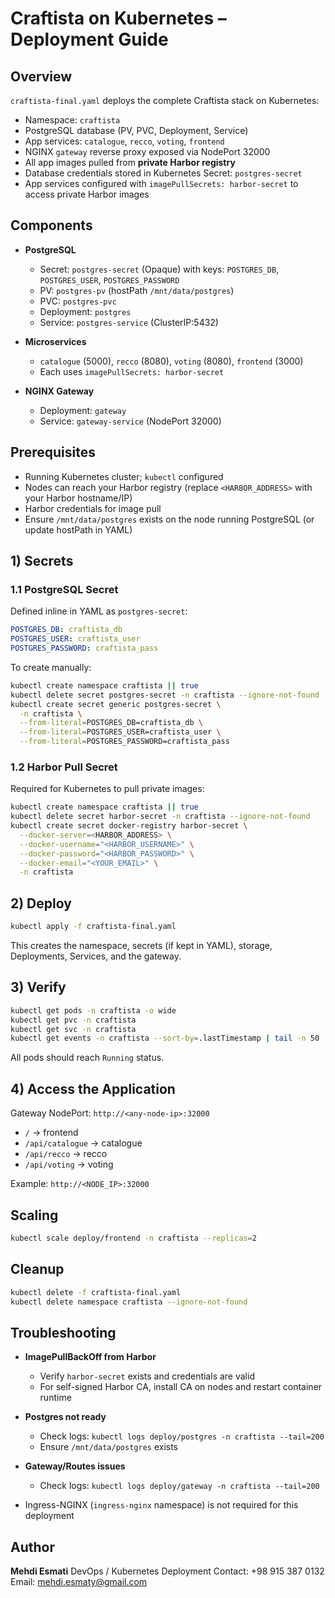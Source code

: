 
# Craftista on Kubernetes – Deployment Guide

## Overview
`craftista-final.yaml` deploys the complete Craftista stack on Kubernetes:

- Namespace: `craftista`
- PostgreSQL database (PV, PVC, Deployment, Service)
- App services: `catalogue`, `recco`, `voting`, `frontend`
- NGINX `gateway` reverse proxy exposed via NodePort 32000
- All app images pulled from **private Harbor registry**
- Database credentials stored in Kubernetes Secret: `postgres-secret`
- App services configured with `imagePullSecrets: harbor-secret` to access private Harbor images

## Components
- **PostgreSQL**
  - Secret: `postgres-secret` (Opaque) with keys: `POSTGRES_DB`, `POSTGRES_USER`, `POSTGRES_PASSWORD`
  - PV: `postgres-pv` (hostPath `/mnt/data/postgres`)
  - PVC: `postgres-pvc`
  - Deployment: `postgres`
  - Service: `postgres-service` (ClusterIP:5432)

- **Microservices**
  - `catalogue` (5000), `recco` (8080), `voting` (8080), `frontend` (3000)
  - Each uses `imagePullSecrets: harbor-secret`

- **NGINX Gateway**
  - Deployment: `gateway`
  - Service: `gateway-service` (NodePort 32000)

## Prerequisites
- Running Kubernetes cluster; `kubectl` configured
- Nodes can reach your Harbor registry (replace `<HARBOR_ADDRESS>` with your Harbor hostname/IP)
- Harbor credentials for image pull
- Ensure `/mnt/data/postgres` exists on the node running PostgreSQL (or update hostPath in YAML)

## 1) Secrets

### 1.1 PostgreSQL Secret
Defined inline in YAML as `postgres-secret`:

```yaml
POSTGRES_DB: craftista_db
POSTGRES_USER: craftista_user
POSTGRES_PASSWORD: craftista_pass
````

To create manually:

```bash
kubectl create namespace craftista || true
kubectl delete secret postgres-secret -n craftista --ignore-not-found
kubectl create secret generic postgres-secret \
  -n craftista \
  --from-literal=POSTGRES_DB=craftista_db \
  --from-literal=POSTGRES_USER=craftista_user \
  --from-literal=POSTGRES_PASSWORD=craftista_pass
```

### 1.2 Harbor Pull Secret

Required for Kubernetes to pull private images:

```bash
kubectl create namespace craftista || true
kubectl delete secret harbor-secret -n craftista --ignore-not-found
kubectl create secret docker-registry harbor-secret \
  --docker-server=<HARBOR_ADDRESS> \
  --docker-username="<HARBOR_USERNAME>" \
  --docker-password="<HARBOR_PASSWORD>" \
  --docker-email="<YOUR_EMAIL>" \
  -n craftista
```

## 2) Deploy

```bash
kubectl apply -f craftista-final.yaml
```

This creates the namespace, secrets (if kept in YAML), storage, Deployments, Services, and the gateway.

## 3) Verify

```bash
kubectl get pods -n craftista -o wide
kubectl get pvc -n craftista
kubectl get svc -n craftista
kubectl get events -n craftista --sort-by=.lastTimestamp | tail -n 50
```

All pods should reach `Running` status.

## 4) Access the Application

Gateway NodePort: `http://<any-node-ip>:32000`

* `/` → frontend
* `/api/catalogue` → catalogue
* `/api/recco` → recco
* `/api/voting` → voting

Example: `http://<NODE_IP>:32000`

## Scaling

```bash
kubectl scale deploy/frontend -n craftista --replicas=2
```

## Cleanup

```bash
kubectl delete -f craftista-final.yaml
kubectl delete namespace craftista --ignore-not-found
```

## Troubleshooting

* **ImagePullBackOff from Harbor**

  * Verify `harbor-secret` exists and credentials are valid
  * For self-signed Harbor CA, install CA on nodes and restart container runtime

* **Postgres not ready**

  * Check logs: `kubectl logs deploy/postgres -n craftista --tail=200`
  * Ensure `/mnt/data/postgres` exists

* **Gateway/Routes issues**

  * Check logs: `kubectl logs deploy/gateway -n craftista --tail=200`

* Ingress-NGINX (`ingress-nginx` namespace) is not required for this deployment

## Author

**Mehdi Esmati**
DevOps / Kubernetes Deployment
Contact: +98 915 387 0132
Email: mehdi.esmaty@gmail.com

